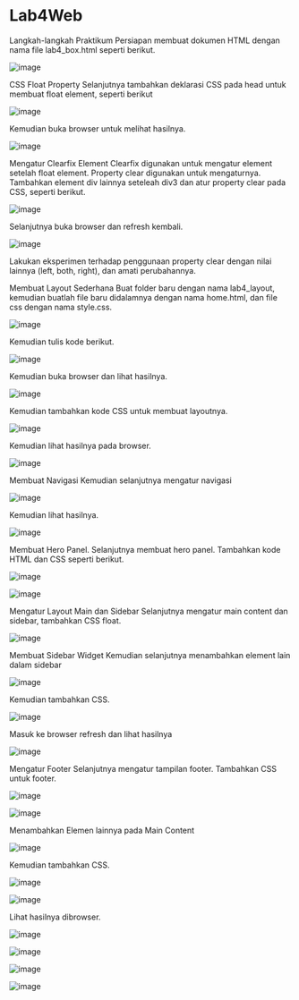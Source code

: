 # Lab4Web
Langkah-langkah Praktikum 
Persiapan membuat dokumen HTML dengan nama file lab4_box.html seperti berikut.

![image](https://user-images.githubusercontent.com/81528179/115144528-5276c580-a077-11eb-9e2e-df550903cfd1.png)

CSS Float Property 
Selanjutnya tambahkan deklarasi CSS pada head untuk membuat float element, seperti berikut

![image](https://user-images.githubusercontent.com/81528179/115144553-733f1b00-a077-11eb-8589-9a9a2c1643bf.png)

Kemudian buka browser untuk melihat hasilnya.

![image](https://user-images.githubusercontent.com/81528179/115146242-d46aec80-a07f-11eb-834e-2ecbdf6a6393.png)

Mengatur Clearfix Element 
Clearfix digunakan untuk mengatur element setelah float element. Property clear digunakan untuk mengaturnya. 
Tambahkan element div lainnya seteleah div3 dan atur property clear pada CSS, seperti berikut.

![image](https://user-images.githubusercontent.com/81528179/115146272-f49aab80-a07f-11eb-8533-18dcf67ae3a9.png)

Selanjutnya buka browser dan refresh kembali.

![image](https://user-images.githubusercontent.com/81528179/115146296-16942e00-a080-11eb-8bac-516d0c8b6c43.png)

Lakukan eksperimen terhadap penggunaan property clear dengan nilai lainnya (left, both, right), dan amati perubahannya.

Membuat Layout Sederhana 
Buat folder baru dengan nama lab4_layout, kemudian buatlah file baru didalamnya dengan nama home.html, dan file css dengan nama style.css.

![image](https://user-images.githubusercontent.com/81528179/115146309-2f044880-a080-11eb-8ed7-19dee2e2a1e3.png)

Kemudian tulis kode berikut.

![image](https://user-images.githubusercontent.com/81528179/115146328-3d526480-a080-11eb-9be1-52bd8ba00331.png)

Kemudian buka browser dan lihat hasilnya.

![image](https://user-images.githubusercontent.com/81528179/115146349-52c78e80-a080-11eb-99e7-264b6029dbde.png)

Kemudian tambahkan kode CSS untuk membuat layoutnya.

![image](https://user-images.githubusercontent.com/81528179/115146366-6a067c00-a080-11eb-8ea6-3bbb311e04db.png)

Kemudian lihat hasilnya pada browser.

![image](https://user-images.githubusercontent.com/81528179/115146382-7a1e5b80-a080-11eb-8148-00fb8ff50064.png)

Membuat Navigasi 
Kemudian selanjutnya mengatur navigasi

![image](https://user-images.githubusercontent.com/81528179/115146392-899da480-a080-11eb-9c30-7b3baaa42ef9.png)

Kemudian lihat hasilnya.

![image](https://user-images.githubusercontent.com/81528179/115146422-afc34480-a080-11eb-8118-1f80115bd01f.png)

Membuat Hero Panel. 
Selanjutnya membuat hero panel. Tambahkan kode HTML dan CSS seperti berikut.

![image](https://user-images.githubusercontent.com/81528179/115146442-bd78ca00-a080-11eb-9a90-4ad31c985e1f.png)


![image](https://user-images.githubusercontent.com/81528179/115146452-c6699b80-a080-11eb-9c19-05c5c493ff8d.png)

Mengatur Layout Main dan Sidebar 
Selanjutnya mengatur main content dan sidebar, tambahkan CSS float.

![image](https://user-images.githubusercontent.com/81528179/115146475-e13c1000-a080-11eb-8413-aa66df62a01d.png)

Membuat Sidebar Widget 
Kemudian selanjutnya menambahkan element lain dalam sidebar

![image](https://user-images.githubusercontent.com/81528179/115146485-ed27d200-a080-11eb-952f-4beb68bc45f6.png)

Kemudian tambahkan CSS.

![image](https://user-images.githubusercontent.com/81528179/115146499-fa44c100-a080-11eb-95e4-ba62ed5c05e8.png)

Masuk ke browser refresh dan lihat hasilnya

![image](https://user-images.githubusercontent.com/81528179/115146521-0892dd00-a081-11eb-89b3-c9751ec6ead5.png)

Mengatur Footer 
Selanjutnya mengatur tampilan footer. Tambahkan CSS untuk footer.

![image](https://user-images.githubusercontent.com/81528179/115146535-15afcc00-a081-11eb-863b-50e17677055e.png)


![image](https://user-images.githubusercontent.com/81528179/115146541-1cd6da00-a081-11eb-9293-855e09901280.png)

Menambahkan Elemen lainnya pada Main Content

![image](https://user-images.githubusercontent.com/81528179/115146553-29f3c900-a081-11eb-804c-c63564fe3a78.png)

Kemudian tambahkan CSS.

![image](https://user-images.githubusercontent.com/81528179/115146568-3710b800-a081-11eb-8462-784e566f979b.png)


![image](https://user-images.githubusercontent.com/81528179/115146578-40018980-a081-11eb-8c3d-a01151001bb5.png)

Lihat hasilnya dibrowser.

![image](https://user-images.githubusercontent.com/81528179/115146587-53acf000-a081-11eb-936e-fdf9e0433f0d.png)


![image](https://user-images.githubusercontent.com/81528179/115146597-5c9dc180-a081-11eb-94e5-fb46f794b4a1.png)


![image](https://user-images.githubusercontent.com/81528179/115146606-632c3900-a081-11eb-8ccc-a193f4570734.png)


![image](https://user-images.githubusercontent.com/81528179/115146608-6a534700-a081-11eb-88ac-13bc0600d62c.png)
















